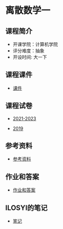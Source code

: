 # 离散数学一

## 课程简介

- 开课学院：计算机学院
- 评分难度：抽象
- 开设时间: 大一下


## 课程课件


- [课件](https://github.com/YuhangChen1/HUSR-CS-Learning/tree/master/%E7%A6%BB%E6%95%A3%E6%95%B0%E5%AD%A6%E4%B8%80/ppt)

## 课程试卷

- [2021-2023](https://github.com/YuhangChen1/HUSR-CS-Learning/tree/master/%E7%A6%BB%E6%95%A3%E6%95%B0%E5%AD%A6%E4%B8%80/%E5%BE%80%E5%B9%B4%E9%A2%98)

- [2019](https://github.com/Ilosyi/Hust-CS-Learning-Library/blob/main/IB%20%E7%A6%BB%E6%95%A3%E6%95%B0%E5%AD%A6(%E4%B8%80)/%E7%A6%BB%E6%95%A3%E6%95%B0%E5%AD%A62019-2020%E8%AF%95%E5%8D%B7.pdf)

## 参考资料
- [参考资料](https://github.com/YuhangChen1/HUSR-CS-Learning/tree/master/%E7%A6%BB%E6%95%A3%E6%95%B0%E5%AD%A6%E4%B8%80/%E5%8F%82%E8%80%83%E4%B9%A6%E7%B1%8D%E5%92%8C%E8%AF%BE%E6%9C%AC)

## 作业和答案
- [作业和答案](https://github.com/YuhangChen1/HUSR-CS-Learning/tree/master/%E7%A6%BB%E6%95%A3%E6%95%B0%E5%AD%A6%E4%B8%80/%E4%BD%9C%E4%B8%9A%E5%92%8C%E7%AD%94%E6%A1%88)

## ILOSYI的笔记
- [笔记](https://github.com/Ilosyi/Hust-CS-Learning-Library/blob/main/IB%20%E7%A6%BB%E6%95%A3%E6%95%B0%E5%AD%A6(%E4%B8%80)/%E7%A6%BB%E6%95%A3%E6%95%B0%E5%AD%A6%EF%BC%88%E4%B8%8A%EF%BC%89%E7%AC%94%E8%AE%B0%20losyi.pdf)